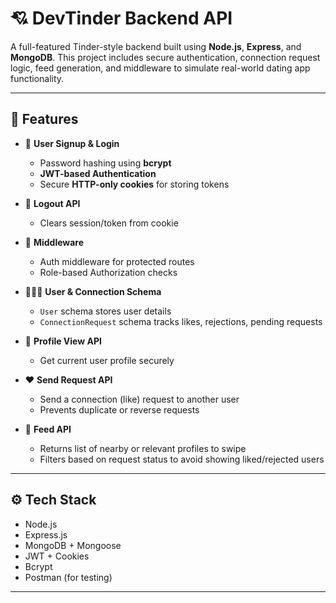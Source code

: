 # 💘 DevTinder Backend API

A full-featured Tinder-style backend built using **Node.js**, **Express**, and **MongoDB**. This project includes secure authentication, connection request logic, feed generation, and middleware to simulate real-world dating app functionality.

---

## 🚀 Features

- 🔐 **User Signup & Login**
  - Password hashing using **bcrypt**
  - **JWT-based Authentication**
  - Secure **HTTP-only cookies** for storing tokens

- 🧾 **Logout API**
  - Clears session/token from cookie

- 🧱 **Middleware**
  - Auth middleware for protected routes
  - Role-based Authorization checks

- 🧑‍🤝‍🧑 **User & Connection Schema**
  - `User` schema stores user details
  - `ConnectionRequest` schema tracks likes, rejections, pending requests

- 👀 **Profile View API**
  - Get current user profile securely

- ❤️ **Send Request API**
  - Send a connection (like) request to another user
  - Prevents duplicate or reverse requests

- 🧠 **Feed API**
  - Returns list of nearby or relevant profiles to swipe
  - Filters based on request status to avoid showing liked/rejected users

---

## ⚙️ Tech Stack

- Node.js
- Express.js
- MongoDB + Mongoose
- JWT + Cookies
- Bcrypt
- Postman (for testing)

---


